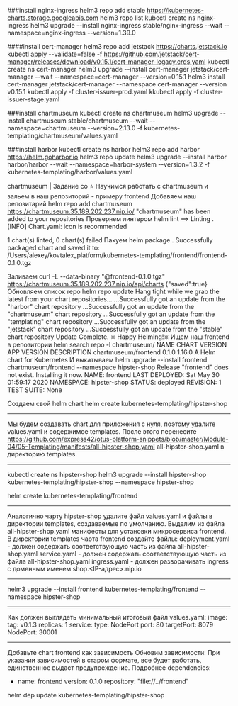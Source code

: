 
###install nginx-ingress
helm3 repo add stable https://kubernetes-charts.storage.googleapis.com
helm3 repo  list
kubectl create ns nginx-ingress
helm3 upgrade --install nginx-ingress stable/nginx-ingress --wait  --namespace=nginx-ingress --version=1.39.0

####install cert-manager
helm3 repo add jetstack https://charts.jetstack.io
kubectl apply --validate=false -f https://github.com/jetstack/cert-manager/releases/download/v0.15.1/cert-manager-legacy.crds.yaml
kubectl create ns cert-manager
helm3 upgrade --install cert-manager jetstack/cert-manager --wait  --namespace=cert-manager --version=0.15.1
helm3 install cert-manager jetstack/cert-manager  --namespace cert-manager  --version v0.15.1 
kubectl apply -f cluster-issuer-prod.yaml
kkubectl apply -f cluster-issuer-stage.yaml

###install chartmuseum
kubectl create ns chartmuseum
helm3 upgrade --install chartmuseum stable/chartmuseum --wait --namespace=chartmuseum --version=2.13.0 -f kubernetes-templating/chartmuseum/values.yaml

###install harbor
kubectl create ns harbor
helm3 repo add harbor https://helm.goharbor.io
helm3 repo update
helm3 upgrade --install harbor harbor/harbor --wait --namespace=harbor-system --version=1.3.2 -f kubernetes-templating/harbor/values.yaml

chartmuseum | Задание со ⭐
Научимся работать с chartmuseum и зальем в наш репозиторий - примеру frontend
Добавяем наш репозитарий
helm repo add chartmuseum https://chartmuseum.35.189.202.237.nip.io/
"chartmuseum" has been added to your repositories
Проверяем линтером
helm lint
==> Linting .
[INFO] Chart.yaml: icon is recommended

1 chart(s) linted, 0 chart(s) failed
Пакуем
helm package .
Successfully packaged chart and saved it to: /Users/alexey/kovtalex_platform/kubernetes-templating/frontend/frontend-0.1.0.tgz

Заливаем
curl -L --data-binary "@frontend-0.1.0.tgz" https://chartmuseum.35.189.202.237.nip.io/api/charts
{"saved":true}
Обновляем список repo
helm repo update
Hang tight while we grab the latest from your chart repositories...
...Successfully got an update from the "harbor" chart repository
...Successfully got an update from the "chartmuseum" chart repository
...Successfully got an update from the "templating" chart repository
...Successfully got an update from the "jetstack" chart repository
...Successfully got an update from the "stable" chart repository
Update Complete. ⎈ Happy Helming!⎈
Ищем наш frontend в репозитории
helm search repo -l chartmuseum/
NAME                    CHART VERSION   APP VERSION     DESCRIPTION
chartmuseum/frontend    0.1.0           1.16.0          A Helm chart for Kubernetes
И выкатываем
helm upgrade --install frontend chartmuseum/frontend --namespace hipster-shop
Release "frontend" does not exist. Installing it now.
NAME: frontend
LAST DEPLOYED: Sat May 30 01:59:17 2020
NAMESPACE: hipster-shop
STATUS: deployed
REVISION: 1
TEST SUITE: None

Создаем свой helm chart
helm create kubernetes-templating/hipster-shop
**********************************************************
Mы будем создавать chart для приложения с нуля, поэтому
удалите values.yaml и содержимое templates.
После этого перенесите https://github.com/express42/otus-platform-snippets/blob/master/Module-04/05-Templating/manifests/all-hipster-shop.yaml all-hipster-shop.yaml в
директорию templates.
*******************************************
kubectl create ns hipster-shop
helm3 upgrade --install hipster-shop kubernetes-templating/hipster-shop --namespace hipster-shop

helm create kubernetes-templating/frontend
**************************************************************************************
Аналогично чарту hipster-shop удалите файл values.yaml и
файлы в директории templates, создаваемые по умолчанию.
Выделим из файла all-hipster-shop.yaml манифесты для
установки микросервиса frontend.
В директории templates чарта frontend создайте файлы:
deployment.yaml - должен содержать соответствующую часть из
файла all-hipster-shop.yaml
service.yaml - должен содержать соответствующую часть из файла
all-hipster-shop.yaml
ingress.yaml - должен разворачивать ingress с доменным именем
shop.<IP-адрес>.nip.io
************************************************************
helm3 upgrade --install frontend kubernetes-templating/frontend --namespace hipster-shop

***********************************************************
Как должен выглядеть минимальный итоговый файл
values.yaml:
image:
tag: v0.1.3
replicas: 1
service:
type: NodePort
port: 80
targetPort: 8079
NodePort: 30001
*******************************************************************

Добавьте chart frontend как зависимость
Обновим зависимости:
При указании зависимостей в старом формате, все будет
работать, единственное выдаст предупреждение. Подробнее
dependencies:
- name: frontend
version: 0.1.0
repository: "file://../frontend"

helm dep update kubernetes-templating/hipster-shop